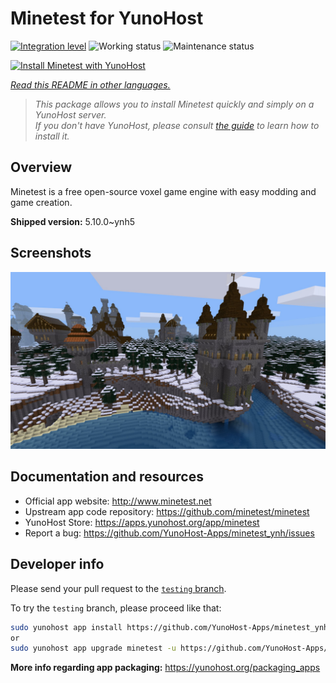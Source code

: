 <!--
N.B.: This README was automatically generated by <https://github.com/YunoHost/apps/tree/master/tools/readme_generator>
It shall NOT be edited by hand.
-->

# Minetest for YunoHost

[![Integration level](https://apps.yunohost.org/badge/integration/minetest)](https://ci-apps.yunohost.org/ci/apps/minetest/)
![Working status](https://apps.yunohost.org/badge/state/minetest)
![Maintenance status](https://apps.yunohost.org/badge/maintained/minetest)

[![Install Minetest with YunoHost](https://install-app.yunohost.org/install-with-yunohost.svg)](https://install-app.yunohost.org/?app=minetest)

*[Read this README in other languages.](./ALL_README.md)*

> *This package allows you to install Minetest quickly and simply on a YunoHost server.*  
> *If you don't have YunoHost, please consult [the guide](https://yunohost.org/install) to learn how to install it.*

## Overview

Minetest is a free open-source voxel game engine with easy modding and game creation.


**Shipped version:** 5.10.0~ynh5

## Screenshots

![Screenshot of Minetest](./doc/screenshots/screenshot.jpg)

## Documentation and resources

- Official app website: <http://www.minetest.net>
- Upstream app code repository: <https://github.com/minetest/minetest>
- YunoHost Store: <https://apps.yunohost.org/app/minetest>
- Report a bug: <https://github.com/YunoHost-Apps/minetest_ynh/issues>

## Developer info

Please send your pull request to the [`testing` branch](https://github.com/YunoHost-Apps/minetest_ynh/tree/testing).

To try the `testing` branch, please proceed like that:

```bash
sudo yunohost app install https://github.com/YunoHost-Apps/minetest_ynh/tree/testing --debug
or
sudo yunohost app upgrade minetest -u https://github.com/YunoHost-Apps/minetest_ynh/tree/testing --debug
```

**More info regarding app packaging:** <https://yunohost.org/packaging_apps>
